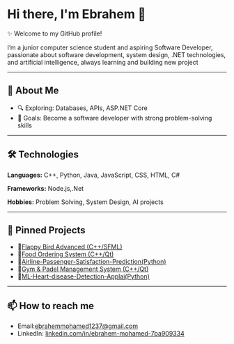 # Hi there, I'm Ebrahem 👋

✨ Welcome to my GitHub profile!

I’m a junior computer science student and aspiring Software Developer, passionate about software development, system design, .NET technologies, and artificial intelligence, always learning and building new project

---

## 🚀 About Me
- 🔍 Exploring: Databases, APIs, ASP.NET Core 
- 🎯 Goals: Become a software developer with strong problem-solving skills  

---

## 🛠️ Technologies
**Languages:** C++, Python, Java, JavaScript, CSS, HTML, C# 

**Frameworks:** Node.js,.Net 

**Hobbies:** Problem Solving, System Design, AI projects  

---

## 📌 Pinned Projects
- 🔹[Flappy Bird Advanced (C++/SFML)](https://github.com/EbrahemMohamedd/Flappy-Bird)
- 🔹[Food Ordering System (C++/Qt)](https://github.com/EbrahemMohamedd/Food-Ordering-System)
- 🔹[Airline-Passenger-Satisfaction-Prediction(Python)](https://github.com/EbrahemMohamedd/Airline-Passenger-Satisfaction-Prediction)
- 🔹[Gym & Padel Management System (C++/Qt)](https://github.com/EbrahemMohamedd/XFitGym)
- 🔹[ML-Heart-disease-Detection-Applai(Python)](https://github.com/EbrahemMohamedd/ML-Heart-disease-Detection-Applai)
---

## 📫 How to reach me
- Email:ebrahemmohamed1237@gmail.com 
- LinkedIn: [linkedin.com/in/ebrahem-mohamed-7ba909334](https://www.linkedin.com/in/ebrahem-mohamed-7ba909334/) 
